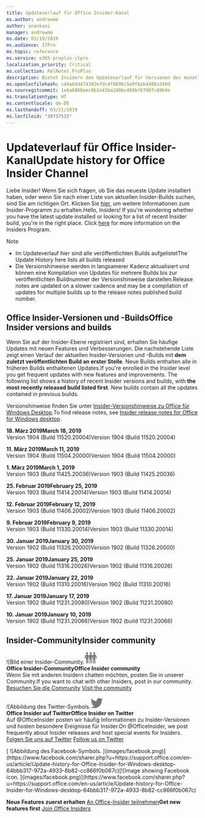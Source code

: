 ```yaml
---
title: Updateverlauf für Office Insider-Kanal
ms.author: andrewmo
author: anankani
manager: andrewmo
ms.date: 03/19/2019
ms.audience: ITPro
ms.topic: reference
ms.service: o365-proplus-itpro
localization_priority: Critical
ms.collection: RelNotes_ProPlus
description: Bietet Insidern den Updateverlauf für Versionen des monatlichen Kanals (Insider Fast) für Windows Desktop.
ms.openlocfilehash: cd4a6dd474302e7dc4f0896c5e9f6ab4480a340d
ms.sourcegitcommit: 1e6a6868eec0b2e43ba2d06c469bf07907c89b9e
ms.translationtype: HT
ms.contentlocale: de-DE
ms.lasthandoff: 03/21/2019
ms.locfileid: "30737515"
---
```

# <a name="update-history-for-office-insider-channel"></a><span data-ttu-id="063ef-103">Updateverlauf für Office Insider-Kanal</span><span class="sxs-lookup"><span data-stu-id="063ef-103">Update history for Office Insider Channel</span></span>

<span data-ttu-id="063ef-p101">Liebe Insider! Wenn Sie sich fragen, ob Sie das neueste Update installiert haben, oder wenn Sie nach einer Liste von aktuellen Insider-Builds suchen, sind Sie am richtigen Ort. Klicken Sie [hier](https://insider.office.com/), um weitere Informationen zum Insider-Programm zu erhalten.</span><span class="sxs-lookup"><span data-stu-id="063ef-p101">Hello, Insiders! If you're wondering whether you have the latest update installed or looking for a list of recent Insider build, you're in the right place. Click [here](https://insider.office.com/) for more information on the Insiders Program.</span></span>

> [!NOTE]
> - <span data-ttu-id="063ef-107">Im Updateverlauf hier sind alle veröffentlichten Builds aufgelistet</span><span class="sxs-lookup"><span data-stu-id="063ef-107">The Update History here lists all builds released</span></span>
> - <span data-ttu-id="063ef-108">Die Versionshinweise werden in langsamerer Kadenz aktualisiert und können eine Kompilation von Updates für mehrere Builds bis zur veröffentlichten Buildnummer der Versionshinweise darstellen.</span><span class="sxs-lookup"><span data-stu-id="063ef-108">Release notes are updated on a slower cadence and may be a compilation of updates for multiple builds up to the release notes published build number.</span></span>



## <a name="office-insider-versions-and-builds"></a><span data-ttu-id="063ef-109">Office Insider-Versionen und -Builds</span><span class="sxs-lookup"><span data-stu-id="063ef-109">Office Insider versions and builds</span></span>

<span data-ttu-id="063ef-p102">Wenn Sie auf der Insider-Ebene registriert sind, erhalten Sie häufige Updates mit neuen Features und Verbesserungen. Die nachstehende Liste zeigt einen Verlauf der aktuellen Insider-Versionen und -Builds mit **dem zuletzt veröffentlichten Build an erster Stelle**. Neue Builds enthalten alle in früheren Builds enthaltenen Updates.</span><span class="sxs-lookup"><span data-stu-id="063ef-p102">If you're enrolled in the Insider level you get frequent updates with new features and improvements. The following list shows a history of recent Insider versions and builds, with **the most recently released build listed first**. New builds contain all the updates contained in previous builds.</span></span> 

<span data-ttu-id="063ef-113">Versionshinweise finden Sie unter [Insider-Versionshinweise zu Office für Windows Desktop](https://docs.microsoft.com/de-DE/OfficeUpdates/release-notes-office-insider).</span><span class="sxs-lookup"><span data-stu-id="063ef-113">To find release notes, see [Insider release notes for Office for Windows desktop](https://docs.microsoft.com/de-DE/OfficeUpdates/release-notes-office-insider).</span></span>

<span data-ttu-id="063ef-114">**18. März 2019**</span><span class="sxs-lookup"><span data-stu-id="063ef-114">**March 18, 2019**</span></span><br/> <span data-ttu-id="063ef-115">Version 1904 (Build 11520.20004)</span><span class="sxs-lookup"><span data-stu-id="063ef-115">Version 1904 (Build 11520.20004)</span></span><br/>

<span data-ttu-id="063ef-116">**11. März 2019**</span><span class="sxs-lookup"><span data-stu-id="063ef-116">**March 11, 2019**</span></span><br/> <span data-ttu-id="063ef-117">Version 1904 (Build 11504.20000)</span><span class="sxs-lookup"><span data-stu-id="063ef-117">Version 1904 (Build 11504.20000)</span></span><br/>

<span data-ttu-id="063ef-118">**1. März 2019**</span><span class="sxs-lookup"><span data-stu-id="063ef-118">**March 1, 2019**</span></span><br/> <span data-ttu-id="063ef-119">Version 1903 (Build 11425.20036)</span><span class="sxs-lookup"><span data-stu-id="063ef-119">Version 1903 (Build 11425.20036)</span></span><br/> 

<span data-ttu-id="063ef-120">**25. Februar 2019**</span><span class="sxs-lookup"><span data-stu-id="063ef-120">**February 25, 2019**</span></span><br/> <span data-ttu-id="063ef-121">Version 1903 (Build 11414.20014)</span><span class="sxs-lookup"><span data-stu-id="063ef-121">Version 1903 (Build 11414.20014)</span></span><br/> 

<span data-ttu-id="063ef-122">**12. Februar 2019**</span><span class="sxs-lookup"><span data-stu-id="063ef-122">**February 12, 2019**</span></span><br/> <span data-ttu-id="063ef-123">Version 1903 (Build 11406.20002)</span><span class="sxs-lookup"><span data-stu-id="063ef-123">Version 1903 (Build 11406.20002)</span></span><br/> 

<span data-ttu-id="063ef-124">**9. Februar 2019**</span><span class="sxs-lookup"><span data-stu-id="063ef-124">**February 9, 2019**</span></span><br/> <span data-ttu-id="063ef-125">Version 1903 (Build 11330.20014)</span><span class="sxs-lookup"><span data-stu-id="063ef-125">Version 1903 (Build 11330.20014)</span></span><br/> 

<span data-ttu-id="063ef-126">**30. Januar 2019**</span><span class="sxs-lookup"><span data-stu-id="063ef-126">**January 30, 2019**</span></span><br/> <span data-ttu-id="063ef-127">Version 1902 (Build 11326.20000)</span><span class="sxs-lookup"><span data-stu-id="063ef-127">Version 1902 (Build 11326.20000)</span></span><br/> 

<span data-ttu-id="063ef-128">**25. Januar 2019**</span><span class="sxs-lookup"><span data-stu-id="063ef-128">**January 25, 2019**</span></span><br/> <span data-ttu-id="063ef-129">Version 1902 (Build 11316.20026)</span><span class="sxs-lookup"><span data-stu-id="063ef-129">Version 1902 (Build 11316.20026)</span></span><br/> 

<span data-ttu-id="063ef-130">**22. Januar 2019**</span><span class="sxs-lookup"><span data-stu-id="063ef-130">**January 22, 2019**</span></span><br/> <span data-ttu-id="063ef-131">Version 1902 (Build 11310.20016)</span><span class="sxs-lookup"><span data-stu-id="063ef-131">Version 1902 (Build 11310.20016)</span></span><br/> 

<span data-ttu-id="063ef-132">**17. Januar 2019**</span><span class="sxs-lookup"><span data-stu-id="063ef-132">**January 17, 2019**</span></span><br/> <span data-ttu-id="063ef-133">Version 1902 (Build 11231.20080)</span><span class="sxs-lookup"><span data-stu-id="063ef-133">Version 1902 (Build 11231.20080)</span></span><br/>

<span data-ttu-id="063ef-134">**10. Januar 2019**</span><span class="sxs-lookup"><span data-stu-id="063ef-134">**January 10, 2019**</span></span><br/> <span data-ttu-id="063ef-135">Version 1902 (Build 11231.20066)</span><span class="sxs-lookup"><span data-stu-id="063ef-135">Version 1902 (build 11231.20066)</span></span><br/> 


## <a name="insider-community"></a><span data-ttu-id="063ef-136">Insider-Community</span><span class="sxs-lookup"><span data-stu-id="063ef-136">Insider community</span></span>

<span data-ttu-id="063ef-137">![Bild einer Insider-Community.</span><span class="sxs-lookup"><span data-stu-id="063ef-137">![Image showing insider community.</span></span> ](images/insidercommunity.png) <br/>
<span data-ttu-id="063ef-138">**Office Insider-Community**</span><span class="sxs-lookup"><span data-stu-id="063ef-138">**Office Insider community**</span></span><br/> <span data-ttu-id="063ef-139">Wenn Sie mit anderen Insidern chatten möchten, posten Sie in unserer Community.</span><span class="sxs-lookup"><span data-stu-id="063ef-139">If you want to chat with other Insiders, post in our community.</span></span><br/><span data-ttu-id="063ef-140"> 
[Besuchen Sie die Community](https://go.microsoft.com/fwlink/?linkid=843493)</span><span class="sxs-lookup"><span data-stu-id="063ef-140"> 
[Visit the community](https://go.microsoft.com/fwlink/?linkid=843493)</span></span><br/> 

<span data-ttu-id="063ef-141">![Abbildung des Twitter-Symbols.</span><span class="sxs-lookup"><span data-stu-id="063ef-141">![Image showing twitter icon.</span></span> ](images/twitter.png)<br/>
<span data-ttu-id="063ef-142">**Office Insider auf Twitter**</span><span class="sxs-lookup"><span data-stu-id="063ef-142">**Office Insider on Twitter**</span></span><br/> <span data-ttu-id="063ef-143">Auf @OfficeInsider posten wir häufig Informationen zu Insider-Versionen und hosten besondere Ereignisse für Insider.</span><span class="sxs-lookup"><span data-stu-id="063ef-143">On @OfficeInsider, we post frequently about Insider releases and host special events for Insiders.</span></span><br/><span data-ttu-id="063ef-144"> 
[Folgen Sie uns auf Twitter](https://go.microsoft.com/fwlink/?linkid=717717)</span><span class="sxs-lookup"><span data-stu-id="063ef-144"> 
[Follow us on Twitter](https://go.microsoft.com/fwlink/?linkid=717717)</span></span><br/> 

<span data-ttu-id="063ef-145">
  [
  ![Abbildung des Facebook-Symbols. ](images/facebook.png)](https://www.facebook.com/sharer.php?u=https://support.office.com/en-us/article/Update-history-for-Office-Insider-for-Windows-desktop-64bbb317-972a-4933-8b82-cc866f0b067c)</span><span class="sxs-lookup"><span data-stu-id="063ef-145">[![Image showing Facebook icon. ](images/facebook.png)](https://www.facebook.com/sharer.php?u=https://support.office.com/en-us/article/Update-history-for-Office-Insider-for-Windows-desktop-64bbb317-972a-4933-8b82-cc866f0b067c)</span></span>


<span data-ttu-id="063ef-146">**Neue Features zuerst erhalten**
[An Office-Insider teilnehmen](https://insider.office.com/)</span><span class="sxs-lookup"><span data-stu-id="063ef-146">**Get new features first**
[Join Office Insiders](https://insider.office.com/)</span></span>